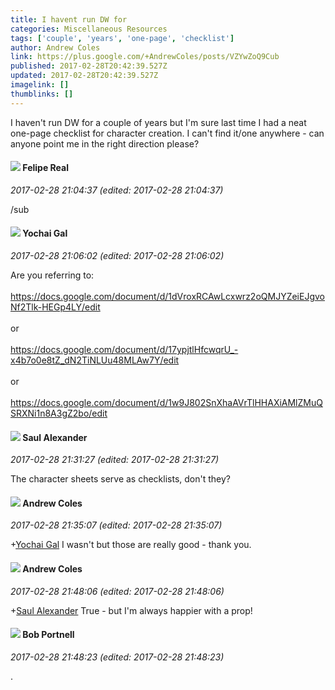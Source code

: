 ```yaml
---
title: I havent run DW for
categories: Miscellaneous Resources
tags: ['couple', 'years', 'one-page', 'checklist']
author: Andrew Coles
link: https://plus.google.com/+AndrewColes/posts/VZYwZoQ9Cub
published: 2017-02-28T20:42:39.527Z
updated: 2017-02-28T20:42:39.527Z
imagelink: []
thumblinks: []
---
```


I haven&#39;t run DW for a couple of years but I&#39;m sure last time I had a neat one-page checklist for character creation.  I can&#39;t find it/one anywhere - can anyone point me in the right direction please?
<div id='comment z13ndfn5npetils5e04cd3bhwleffx2ij3g'>
  <h4><img src='{{site.baseurl}}//images/avatars/112610315858875487066_photo.jpg'> Felipe Real</h4>
      <p><cite>2017-02-28 21:04:37 (edited: 2017-02-28 21:04:37)</cite></p>
        <p>/sub</p>
</div>
        

<div id='comment z13ndfn5npetils5e04cd3bhwleffx2ij3g'>
  <h4><img src='{{site.baseurl}}//images/avatars/116013665970125878211_photo.jpg'> Yochai Gal</h4>
      <p><cite>2017-02-28 21:06:02 (edited: 2017-02-28 21:06:02)</cite></p>
        <p>Are you referring to:<br /><br /><a href="https://docs.google.com/document/d/1dVroxRCAwLcxwrz2oQMJYZeiEJgvoNf2Tlk-HEGp4LY/edit" class="ot-anchor">https://docs.google.com/document/d/1dVroxRCAwLcxwrz2oQMJYZeiEJgvoNf2Tlk-HEGp4LY/edit</a><br /><br />or<br /><br /><a href="https://docs.google.com/document/d/17ypjtlHfcwqrU_-x4b7o0e8tZ_dN2TiNLUu48MLAw7Y/edit" class="ot-anchor">https://docs.google.com/document/d/17ypjtlHfcwqrU_-x4b7o0e8tZ_dN2TiNLUu48MLAw7Y/edit</a><br /><br />or<br /><br /><a href="https://docs.google.com/document/d/1w9J802SnXhaAVrTlHHAXiAMlZMuQSRXNi1n8A3gZ2bo/edit" class="ot-anchor">https://docs.google.com/document/d/1w9J802SnXhaAVrTlHHAXiAMlZMuQSRXNi1n8A3gZ2bo/edit</a><br /></p>
</div>
        

<div id='comment z13ndfn5npetils5e04cd3bhwleffx2ij3g'>
  <h4><img src='{{site.baseurl}}//images/avatars/107134982291211258183_photo.jpg'> Saul Alexander</h4>
      <p><cite>2017-02-28 21:31:27 (edited: 2017-02-28 21:31:27)</cite></p>
        <p>The character sheets serve as checklists, don&#39;t they?</p>
</div>
        

<div id='comment z13ndfn5npetils5e04cd3bhwleffx2ij3g'>
  <h4><img src='{{site.baseurl}}//images/avatars/106482135169624025250_photo.jpg'> Andrew Coles</h4>
      <p><cite>2017-02-28 21:35:07 (edited: 2017-02-28 21:35:07)</cite></p>
        <p><span class="proflinkWrapper"><span class="proflinkPrefix">+</span><a class="proflink" href="https://plus.google.com/116013665970125878211" oid="116013665970125878211">Yochai Gal</a></span> I wasn&#39;t but those are really good - thank you.</p>
</div>
        

<div id='comment z13ndfn5npetils5e04cd3bhwleffx2ij3g'>
  <h4><img src='{{site.baseurl}}//images/avatars/106482135169624025250_photo.jpg'> Andrew Coles</h4>
      <p><cite>2017-02-28 21:48:06 (edited: 2017-02-28 21:48:06)</cite></p>
        <p><span class="proflinkWrapper"><span class="proflinkPrefix">+</span><a class="proflink" href="https://plus.google.com/107134982291211258183" oid="107134982291211258183">Saul Alexander</a></span> True - but I&#39;m always happier with a prop!</p>
</div>
        

<div id='comment z13ndfn5npetils5e04cd3bhwleffx2ij3g'>
  <h4><img src='{{site.baseurl}}//images/avatars/109998463614513601107_photo.jpg'> Bob Portnell</h4>
      <p><cite>2017-02-28 21:48:23 (edited: 2017-02-28 21:48:23)</cite></p>
        <p>.</p>
</div>
        